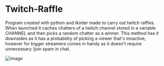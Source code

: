 # Twitch-Raffle

Program created with python and tkinter made to carry out twitch raffles. When launched it caches chatters of a twitch channel stored in a variable CHANNEL and then picks a random chatter as a winner. This method has it downsides as it has a probability of picking a viewer that's innactive, however for bigger streamers comes in handy as it doesn't require unnecessary !join spam in chat. 

![image](https://user-images.githubusercontent.com/67756566/146973140-03dbf72c-3959-4385-8d4a-0040edb81ffe.png)
